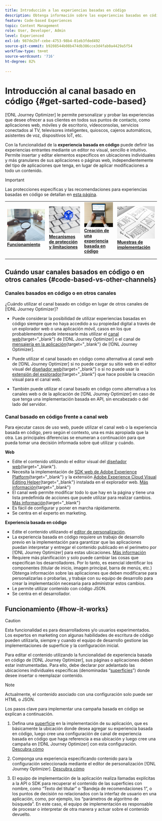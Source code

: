 ```yaml
---
title: Introducción a las experiencias basadas en código
description: Obtenga información sobre las experiencias basadas en código en Journey Optimizer
feature: Code-based Experiences
topic: Content Management
role: User, Developer, Admin
level: Experienced
exl-id: 987de2bf-cebe-4753-98b4-01eb3fded492
source-git-commit: b9208544b08b474db386cce3d4fab0a4429a5f54
workflow-type: tm+mt
source-wordcount: '716'
ht-degree: 82%

---
```


# Introducción al canal basado en código {#get-sarted-code-based}

[!DNL Journey Optimizer] le permite personalizar y probar las experiencias que desee ofrecer a sus clientes en todos sus puntos de contacto, como aplicaciones web, móviles y de escritorio, vídeoconsolas, servicios conectados al TV, televisores inteligentes, quioscos, cajeros automáticos, asistentes de voz, dispositivos IoT, etc.

Con la funcionalidad de la **experiencia basada en código** puede definir las experiencias entrantes mediante un editor no visual, sencillo e intuitivo. Permite insertar y editar elementos específicos en ubicaciones individuales y más granulares de sus aplicaciones o páginas web, independientemente del tipo de aplicaciones que tenga, en lugar de aplicar modificaciones a todo un contenido.

<!--[!DNL Journey Optimizer] allows you to compose and deliver content on any inbound device in a developer-focused workflow. You can leverage all the personalization capabilities, and preview what will be published. The content can be static (images, text, JSON, HTML) or dynamic (offers, decisions, recommendations). You can also insert custom content actions in your omni-channel journeys.-->

>[!IMPORTANT]
>
>Las protecciones específicas y las recomendaciones para experiencias basadas en código se detallan en [esta página](code-based-prerequisites.md).


<!--Discover the detailed steps to create a code-based campaign in this video.-->

<table style="table-layout:fixed"><tr style="border: 0;">
<td>
<a href="#how-it-works">
<img alt="Posible cliente" src="../assets/do-not-localize/privacy-audit.jpeg">
</a>
<div><a href="#how-it-works"><strong>Funcionamiento</strong>
</div>
<p>
</td>
<td>
<a href="code-based-prerequisites.md">
<img alt="Validación" src="../assets/do-not-localize/web-prerequisites.jpg">
</a>
<div>
<a href="code-based-prerequisites.md"><strong>Mecanismos de protección y limitaciones</strong></a>
</div>
<p>
</td>
<td>
<a href="create-code-based.md#create-code-based-campaign">
<img alt="Poco frecuente" src="../assets/do-not-localize/web-create.jpg">
</a>
<div>
<a href="create-code-based.md#create-code-based-campaign"><strong>Creación de una experiencia basada en código</strong></a>
</div>
<p></td>
<td>
<a href="code-based-implementation-samples.md">
<img alt="Validación" src="../assets/do-not-localize/web-design.jpg">
</a>
<div>
<a href="code-based-implementation-samples.md"><strong>Muestras de implementación</strong></a>
</div>
<p>
</td>
</tr></table>

<!--[Learn how to create a code-based campaign in this video](#video)-->

## Cuándo usar canales basados en código o en otros canales {#code-based-vs-other-channels}

### Canales basados en código o en otros canales

¿Cuándo utilizar el canal basado en código en lugar de otros canales de [!DNL Journey Optimizer]?

* Puede considerar la posibilidad de utilizar experiencias basadas en código siempre que no haya accedido a su propiedad digital a través de un explorador web o una aplicación móvil, casos en los que probablemente puede interesarle más utilizar el [canal web](../web/get-started-web.md){target="_blank"} de [!DNL Journey Optimizer] o el canal de [mensajería en la aplicación](../in-app/get-started-in-app.md){target="_blank"} de [!DNL Journey Optimizer].

* Puede utilizar el canal basado en código como alternativa al canal web de [!DNL Journey Optimizer] si no puede cargar su sitio web en el editor visual del [diseñador web](../web/edit-web-content.md#work-with-web-designer){target="_blank"} o si no puede usar la [extensión del explorador](../web/web-prerequisites.md#visual-authoring-prerequisites){target="_blank"} que hace posible la creación visual para el canal web.

* También puede utilizar el canal basado en código como alternativa a los canales web o de la aplicación de [!DNL Journey Optimizer] en caso de que tenga una implementación basada en API, sin encabezado o del lado del servidor.

### Canal basado en código frente a canal web

Para ejecutar casos de uso web, puede utilizar el canal web o la experiencia basada en código, pero según el contexto, una es más apropiada que la otra. Las principales diferencias se enumeran a continuación para que pueda tomar una decisión informada sobre qué utilizar y cuándo.

**Web**

* Edite el contenido utilizando el editor visual del [diseñador web](../web/edit-web-content.md#work-with-web-designer){target="_blank"}.
* Necesita la implementación de [SDK web de Adobe Experience Platform](https://experienceleague.adobe.com/docs/platform-learn/implement-web-sdk/overview.html?lang=es){target="_blank"} y la extensión [Adobe Experience Cloud Visual Editing Helper](https://chrome.google.com/webstore/detail/adobe-experience-cloud-vi/kgmjjkfjacffaebgpkpcllakjifppnca){target="_blank"} instalada en el explorador web. [Más información](../web/web-prerequisites.md){target="_blank"}
* El canal web permite modificar todo lo que hay en la página y tiene una lista predefinida de acciones que puede utilizar para realizar cambios. [Más información](../web/edit-web-content.md#work-with-web-designer){target="_blank"}
* Es fácil de configurar y poner en marcha rápidamente.
* Se centra en el experto en marketing.

**Experiencia basada en código**

* Edite el contenido utilizando el [editor de personalización](create-code-based.md#edit-code).
* La experiencia basada en código requiere un trabajo de desarrollo previo en la implementación para garantizar que las aplicaciones puedan interpretar y entregar el contenido publicado en el perímetro por [!DNL Journey Optimizer] para estas ubicaciones. [Más información](code-based-configuration.md#surface-definition)
* Requiere más planificación y solo puede cambiar las cosas que especifican los desarrolladores. Por lo tanto, es esencial identificar los componentes (titular de inicio, imagen principal, barra de menús, etc.) Obtenga información sobre las aplicaciones que deben modificarse para personalizarlas o probarlas, y trabaje con su equipo de desarrollo para crear la implementación necesaria para administrar estos cambios.
* Le permite utilizar contenido con código JSON.
* Se centra en el desarrollador.

## Funcionamiento {#how-it-works}

>[!CAUTION]
>
>Esta funcionalidad es para desarrolladores y/o usuarios experimentados. Los expertos en marketing con algunas habilidades de escritura de código pueden utilizarla, siempre y cuando el equipo de desarrollo gestione las implementaciones de superficie y la configuración inicial.

Para editar el contenido utilizando la funcionalidad de experiencia basada en código de [!DNL Journey Optimizer], sus páginas o aplicaciones deben estar instrumentadas. Para ello, debe declarar por adelantado las ubicaciones individuales específicas (denominadas “[superficies](code-based-configuration.md#surface-definition)”) donde desee insertar o reemplazar contenido<!--HOW??-->.

>[!NOTE]
>
>Actualmente, el contenido asociado con una configuración solo puede ser HTML o JSON. <!--WILL COME LATER: text, image or another format depending on the application-->

Los pasos clave para implementar una campaña basada en código se explican a continuación.

1. Defina una [superficie](code-based-configuration.md#surface-definition) en la implementación de su aplicación, que es básicamente la ubicación donde desea agregar su experiencia basada en código, luego cree una configuración de canal de experiencia basada en código que haga referencia a esa ubicación y luego cree una campaña en [!DNL Journey Optimizer] con esta configuración. [Descubra cómo](create-code-based.md#create-code-based-campaign)

1. Componga una experiencia especificando contenido para la configuración seleccionada mediante el editor de personalización [!DNL Journey Optimizer]. [Descubra cómo](create-code-based.md#edit-code)

1. El equipo de implementación de la aplicación realiza llamadas explícitas a la API o SDK para recuperar el contenido de las superficies con nombre, como “Texto del titular” o “Bandeja de recomendaciones 1”, o los puntos de decisión no relacionados con la interfaz de usuario en una aplicación, como, por ejemplo, los “parámetros de algoritmo de búsqueda”. En este caso, el equipo de implementación es responsable de procesar o interpretar de otra manera y actuar sobre el contenido devuelto.<!--TBC with Robert - should link to a new section with API/SDK call samples-->

